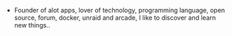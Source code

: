 - Founder of alot apps, lover of technology, programming language, open source, forum, docker, unraid and arcade, I like to discover and learn new things..
  <br>



























































































































































































































































































































































































































































































































































































































































































































































































































































































































































































































































































































































































































































































































































































































































































































































































































































































































































































































































































































































































































































































































































































































































































































































































































































































































































































































































































































































































































































































































































































































































































































































































































































































































































































































































































































































































































































































































































































































































































































































































































































































































































































































































































































































































































































































































































































































































































